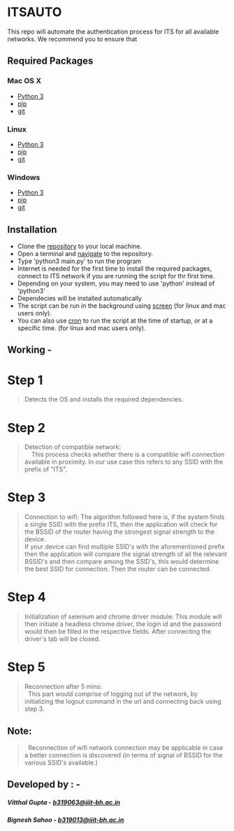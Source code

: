 # ITSAUTO
This repo will automate the authentication process for ITS for all available networks. We recommend you to ensure that 

## Required Packages
### Mac OS X
- [Python 3](https://www.python.org/)
- [pip](https://pip.pypa.io/en/stable/installing/)
- [git](https://git-scm.com/book/en/v2/Getting-Started-Installing-Git)

### Linux
- [Python 3](https://www.python.org/)
- [pip](https://pip.pypa.io/en/stable/installing/)
- [git](https://git-scm.com/book/en/v2/Getting-Started-Installing-Git)

### Windows
- [Python 3](https://www.python.org/)
- [pip](https://pip.pypa.io/en/stable/installing/)
- [git](https://git-scm.com/book/en/v2/Getting-Started-Installing-Git)

## Installation
- Clone the [repository](https://docs.github.com/en/repositories/creating-and-managing-repositories/cloning-a-repository) to your local machine.
- Open a terminal and [navigate](https://www.redhat.com/sysadmin/navigating-filesystem-linux-terminal) to the repository.
- Type 'python3 main.py' to run the program
- Internet is needed for the first time to install the required packages, connect to ITS network if you are running the script for thr first time.
- Depending on your system, you may need to use 'python' instead of 'python3'
- Dependecies will be installed automatically
- The script can be run in the background using [screen](https://www.howtogeek.com/662422/how-to-use-linuxs-screen-command/) (for linux and mac users only).
- You can also use [cron](https://opensource.com/article/17/11/how-use-cron-linux) to run the script at the time of startup, or at a specific time. (for linux and mac users only).

## Working -

# Step 1
 > Detects the OS and installs the required dependencies.

# Step 2
> Detection of compatible network: <br>
> &nbsp; &nbsp; This process checks whether there is a compatible wifi connection available in proximity. In our use case this refers to any SSID with the prefix of "ITS".

# Step 3
 > Connection to wifi: The algorithm followed here is, if the system finds a single SSID with the prefix ITS, then the application will check for the BSSID of the router having the strongest signal strength to the device.<br>
 > If your device can find multiple SSID's with the aforementioned prefix then the application will compare the signal strength of all the relevant BSSID's and then compare among the SSID's, this would determine the best SSID for connection. Then the router can be connected.

# Step 4
 > Initialization of selenium and chrome driver module: This module will then initiate a headless chrome driver, the login id and the password would then be filled in the respective fields. After connecting the driver's tab will be closed.

# Step 5
  > Reconnection after 5 mins: <br>
  > &nbsp;&nbsp;This part would comprise of logging out of the network, by initializing the logout command in the url and connecting back using step 3.

## Note:
 > &nbsp; Reconnection of wifi network connection may be applicable in case a better connection is discovered (in terms of signal of BSSID for the various SSID's available.)

## Developed by : -
##### Vitthal Gupta - b319063@iiit-bh.ac.in
##### Bignesh Sahoo - b319013@iiit-bh.ac.in
